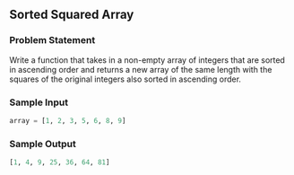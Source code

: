 ## Sorted Squared Array

### Problem Statement
Write a function that takes in a non-empty array of integers that are sorted
in ascending order and returns a new array of the same length with the squares
of the original integers also sorted in ascending order.

### Sample Input
```python
array = [1, 2, 3, 5, 6, 8, 9]
```
### Sample Output
```python
[1, 4, 9, 25, 36, 64, 81]
```

